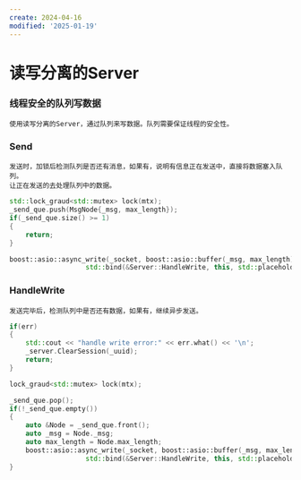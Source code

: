 ```yaml
---
create: 2024-04-16
modified: '2025-01-19'
---
```


# 读写分离的Server
### 线程安全的队列写数据
	使用读写分离的Server，通过队列来写数据。队列需要保证线程的安全性。
### Send
	发送时，加锁后检测队列是否还有消息，如果有，说明有信息正在发送中，直接将数据塞入队列。
	让正在发送的去处理队列中的数据。
```C++
std::lock_graud<std::mutex> lock(mtx);
_send_que.push(MsgNode{_msg, max_length});
if(_send_que.size() >= 1)
{
	return;
}

boost::asio::async_write(_socket, boost::asio::buffer(_msg, max_length),
				   std::bind(&Server::HandleWrite, this, std::placeholder::_1, std::placeholder::_2, shared_from_this()));	
```
### HandleWrite
	发送完毕后，检测队列中是否还有数据，如果有，继续异步发送。
```C++
if(err)
{
	std::cout << "handle write error:" << err.what() << '\n';
	_server.ClearSession(_uuid);
	return;
}

lock_graud<std::mutex> lock(mtx);

_send_que.pop();
if(!_send_que.empty())
{
	auto &Node = _send_que.front();
	auto _msg = Node._msg;
	auto max_length = Node.max_length;
	boost::asio::async_write(_socket, boost::asio::buffer(_msg, max_length),
				   std::bind(&Server::HandleWrite, this, std::placeholder::_1, std::placeholder::_2, shared_from_this()));
}
```